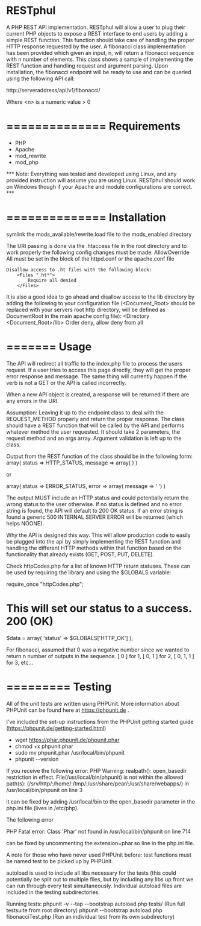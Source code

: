 # RESTphul

A PHP REST API implementation. RESTphul will allow a user to plug their current PHP objects to expose a REST interface to end users by adding a simple REST function. This function should take care of handling the proper HTTP response requested by the user. A fibonacci class implementation has been provided which given an input, n, will return a fibonacci sequence with n number of elements. This class shows a sample of implementing the REST function and handling request and argument parsing. Upon installation, the fibonacci endpoint will be ready to use and can be queried using the following API call:

http://serveraddress/api/v1/fibonacci/<n>

Where \<n\> is a numeric value > 0


==============
 Requirements
==============
- PHP
- Apache
- mod_rewrite
- mod_php

*** Note: Everything was tested and developed using Linux, and any provided instruction will assume you are using Linux. RESTphul should work on Windows though if your Apache and module configurations are correct. ***


==============
 Installation
==============
symlink the mods_available/rewrite.load file to the mods_enabled directory


The URI passing is done via the .htaccess file in the root directory and to
work properly the following config changes must be made:
    AllowOverride All must be set in the <Directory /> block of the httpd.conf
    or the apache.conf file

    Disallow access to .ht files with the following block:
        <Files ".ht*">
            Require all denied
        </Files>


It is also a good idea to go ahead and disallow access to the lib directory
by adding the following to your configuration file (<Document_Root> should be 
replaced with your servers root http directory, will be defined as DocumentRoot
in the main apache config file):
    <Directory <Document_Root>/lib>
        Order deny, allow
        deny from all
    </Directory>



=======
 Usage
=======
The API will redirect all traffic to the index.php file to process the users 
request. If a user tries to access this page directly, they will get the proper
error response and message. The same thing will currently happen if the verb is
not a GET or the API is called incorrectly.


When a new API object is created, a response will be returned if there are any
errors in the URI.	


Assumption: Leaving it up to the endpoint class to deal with the REQUEST_METHOD
properly and return the proper response. The class should have a REST function
that will be called by the API and performs whatever method the user requested.
It should take 2 parameters, the request method and an args array. Argument 
validation is left up to the class.

Output from the REST function of the class should be in the following form:
array( status  => HTTP_STATUS,
       message => array( ) )

or

array( status => ERROR_STATUS,
       error  => array( message => ' ') )

The output MUST include an HTTP status and could potentially return the wrong
status to the user otherwise. If no status is defined and no error string is 
found, the API will default to 200 OK status. If an error string is found a 
generic 500 INTERNAL SERVER ERROR will be returned (which helps NOONE).


Why the API is designed this way. This will allow production code to easily be
plugged into the api by simply implementing the REST function and handling 
the different HTTP methods within that function based on the functionality that already exists (GET, POST, PUT, DELETE).


Check httpCodes.php for a list of known HTTP return statuses. These can be used by requiring the library and using the $GLOBALS variable:

require_once "httpCodes.php";
# This will set our status to a success. 200 (OK)
$data = array( 'status' => $GLOBALS['HTTP_OK'] ); 


For fibonacci, assumed that 0 was a negative number since we wanted to return
n number of outputs in the sequence. [ 0 ] for 1, [ 0, 1 ] for 2, [ 0, 1, 1 ] 
for 3, etc...


=========
 Testing
=========
All of the unit tests are written using PHPUnit. More information about PHPUnit can be found here at https://phpunit.de .

I've included the set-up instructions from the PHPUnit getting started guide (https://phpunit.de/getting-started.html)

- wget https://phar.phpunit.de/phpunit.phar
- chmod +x phpunit.phar
- sudo mv phpunit.phar /usr/local/bin/phpunit
- phpunit --version

If you receive the following error:
PHP Warning:  realpath(): open_basedir restriction in effect. File(/usr/local/bin/phpunit) is not within the allowed path(s): (/srv/http/:/home/:/tmp/:/usr/share/pear/:/usr/share/webapps/) in /usr/local/bin/phpunit on line 3

it can be fixed by adding /usr/local/bin to the open_basedir parameter in the php.ini file (lives in /etc/php).

The following error

PHP Fatal error:  Class 'Phar' not found in /usr/local/bin/phpunit on line 714

can be fixed by uncommenting the extension=phar.so line in the php.ini file. 

A note for those who have never used PHPUnit before: test functions must be named test<Something> to be picked up by PHPUnit.
 
autoload is used to include all libs necessary for the tests (this could potentially be split out to multiple files, but by including any libs up front we can run through every test simultaneously. Individual autoload files are included in the testing subdirectories.

Running tests:
phpunit -v --tap --bootstrap autoload.php tests/ (Run full testsuite from root directory)
phpunit --bootstrap autoload.php fibonacciTest.php (Run an individual test from its own subdirectory)
